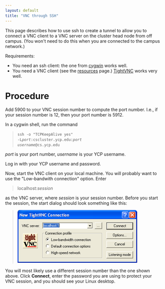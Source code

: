 ```yaml
---
layout: default
title: "VNC through SSH"
---
```


This page describes how to use ssh to create a tunnel to allow you to connect a VNC client to a VNC server on the cluster head node from off campus.  (You won't need to do this when you are connected to the campus network.)

Requirements:

-   You need an ssh client: the one from [cygwin](http://cygwin.com) works well.
-   You need a VNC client (see the [resources](resources.html) page.) [TightVNC](http://www.tightvnc.com/) works very well.

Procedure
=========

Add 5900 to your VNC session number to compute the port number. I.e., if your session number is 12, then your port number is 5912.

In a cygwin shell, run the command

> <code>ssh -o "TCPKeepAlive yes" -L<i>port</i>:cscluster.ycp.edu:<i>port</i> <i>username</i>@cs.ycp.edu</code>

*port* is your port number, *username* is your YCP username.

Log in with your YCP username and password.

Now, start the VNC client on your local machine. You will probably want to use the "Low-bandwith connection" option. Enter

> localhost:*session*

as the VNC server, where *session* is your session number. Before you start the session, the start dialog should look something like this:

> ![image](img/StartTightVNC.png)

You will most likely use a different session number than the one shown above. Click **Connect**, enter the password you are using to protect your VNC session, and you should see your Linux desktop.
